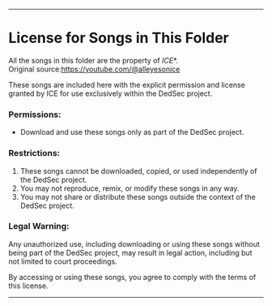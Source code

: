 ---

# License for Songs in This Folder  

All the songs in this folder are the property of *ICE**.  
Original source:https://youtube.com/@alleyesonice

These songs are included here with the explicit permission and license granted by ICE for use exclusively within the DedSec project.  

### Permissions:  
- Download and use these songs only as part of the DedSec project.  

### Restrictions:  
1. These songs cannot be downloaded, copied, or used independently of the DedSec project.  
2. You may not reproduce, remix, or modify these songs in any way.  
3. You may not share or distribute these songs outside the context of the DedSec project.  

### Legal Warning:  
Any unauthorized use, including downloading or using these songs without being part of the DedSec project, may result in legal action, including but not limited to court proceedings.  

By accessing or using these songs, you agree to comply with the terms of this license.  

---
